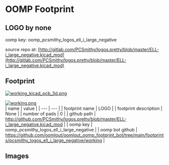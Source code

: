 # OOMP Footprint  
## LOGO  by none  
  
oomp key: oomp_pcsmithy_logos_ell_i_large_negative  
  
source repo at: [http://gitlab.com/PCSmithy/logos.pretty/blob/master/ELL-i_large_negative.kicad_mod](http://gitlab.com/PCSmithy/logos.pretty/blob/master/ELL-i_large_negative.kicad_mod)  
## Footprint  
  
[![working_kicad_pcb_3d.png](working_kicad_pcb_3d_600.png)](working_kicad_pcb_3d.png)  
  
[![working.png](working_600.png)](working.png)  
| name | value | 
| --- | --- | 
| footprint name | LOGO | 
| footprint description | None | 
| number of pads | 0 | 
| github path | http://github.com/PCSmithy/logos.pretty/blob/master/ELL-i_large_negative.kicad_mod | 
| oomp key | oomp_pcsmithy_logos_ell_i_large_negative | 
| oomp bot github | https://github.com/oomlout/oomlout_oomp_footprint_bot/tree/main/footprints/pcsmithy_logos_ell_i_large_negative/working | 
## Images  
